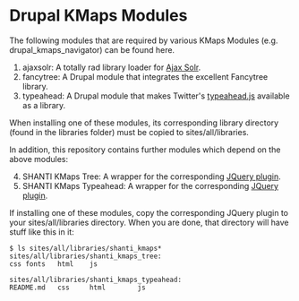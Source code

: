 Drupal KMaps Modules
====================

The following modules that are required by various KMaps Modules (e.g. drupal_kmaps_navigator) can be found here.

1. ajaxsolr: A totally rad library loader for [Ajax Solr](https://github.com/evolvingweb/ajax-solr).
2. fancytree: A Drupal module that integrates the excellent Fancytree library.
3. typeahead: A Drupal module that makes Twitter's [typeahead.js](https://twitter.github.io/typeahead.js/)
available as a library.

When installing one of these modules, its corresponding library directory (found in the libraries folder) 
must be copied to sites/all/libraries.

In addition, this repository contains further modules which depend on the above modules:

4. SHANTI KMaps Tree: A wrapper for the corresponding [JQuery plugin](https://github.com/shanti-uva/shanti_kmaps_tree).
5. SHANTI KMaps Typeahead: A wrapper for the corresponding [JQuery plugin](https://github.com/shanti-uva/shanti_kmaps_typeahead).

If installing one of these modules, copy the corresponding JQuery plugin to your sites/all/libraries directory. 
When you are done, that directory will have stuff like this in it:

```
$ ls sites/all/libraries/shanti_kmaps*
sites/all/libraries/shanti_kmaps_tree:
css	fonts	html	js

sites/all/libraries/shanti_kmaps_typeahead:
README.md	css		html		js
```
